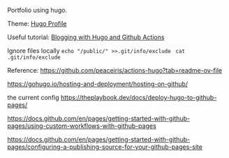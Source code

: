 Portfolio using hugo.

Theme: [Hugo Profile](https://themes.gohugo.io/themes/hugo-profile/)

Useful tutorial: 
[Blogging with Hugo and Github Actions](https://youtu.be/aqAaYZOqiTw?si=GDnz_FOpVVzsNl8C)

Ignore files locally
`echo "/public/" >>.git/info/exclude `
`cat .git/info/exclude    `

Reference:
https://github.com/peaceiris/actions-hugo?tab=readme-ov-file

https://gohugo.io/hosting-and-deployment/hosting-on-github/

the current config
https://theplaybook.dev/docs/deploy-hugo-to-github-pages/

https://docs.github.com/en/pages/getting-started-with-github-pages/using-custom-workflows-with-github-pages

https://docs.github.com/en/pages/getting-started-with-github-pages/configuring-a-publishing-source-for-your-github-pages-site